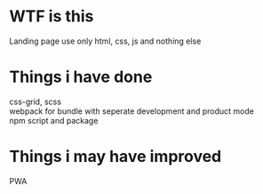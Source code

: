 # WTF is this

Landing page use only html, css, js and nothing else

# Things i have done

css-grid, scss  
webpack for bundle with seperate development and product mode  
npm script and package

# Things i may have improved

PWA
